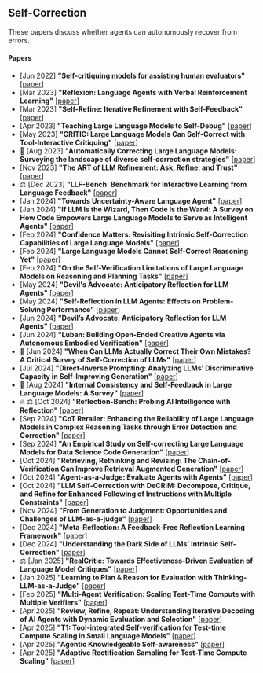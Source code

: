 ## Self-Correction
These papers discuss whether agents can autonomously recover from errors.

#### Papers
* [Jun 2022] **"Self-critiquing models for assisting human evaluators"** [[paper](https://arxiv.org/abs/2206.05802)]
* [Mar 2023] **"Reflexion: Language Agents with Verbal Reinforcement Learning"** [[paper](https://arxiv.org/abs/2303.11366)]
* [Mar 2023] **"Self-Refine: Iterative Refinement with Self-Feedback"** [[paper](https://arxiv.org/abs/2303.17651)]
* [Apr 2023] **"Teaching Large Language Models to Self-Debug"** [[paper](https://arxiv.org/abs/2304.05128)]
* [May 2023] **"CRITIC: Large Language Models Can Self-Correct with Tool-Interactive Critiquing"** [[paper](https://arxiv.org/abs/2305.11738)]
* 📖 [Aug 2023] **"Automatically Correcting Large Language Models: Surveying the landscape of diverse self-correction strategies"** [[paper](https://arxiv.org/abs/2308.03188)]
* [Nov 2023] **"The ART of LLM Refinement: Ask, Refine, and Trust"** [[paper](https://arxiv.org/abs/2311.07961)]
* ⚖️ [Dec 2023] **"LLF-Bench: Benchmark for Interactive Learning from Language Feedback"** [[paper](https://arxiv.org/abs/2312.06853)]
* [Jan 2024] **"Towards Uncertainty-Aware Language Agent"** [[paper](https://arxiv.org/abs/2401.14016)]
* [Jan 2024] **"If LLM Is the Wizard, Then Code Is the Wand: A Survey on How Code Empowers Large Language Models to Serve as Intelligent Agents"** [[paper](https://arxiv.org/abs/2401.00812)]
* [Feb 2024] **"Confidence Matters: Revisiting Intrinsic Self-Correction Capabilities of Large Language Models"** [[paper](https://arxiv.org/abs/2402.12563)]
* [Feb 2024] **"Large Language Models Cannot Self-Correct Reasoning Yet"** [[paper](https://arxiv.org/abs/2310.01798)]
* [Feb 2024] **"On the Self-Verification Limitations of Large Language Models on Reasoning and Planning Tasks"** [[paper](https://arxiv.org/abs/2402.08115)]
* [May 2024] **"Devil's Advocate: Anticipatory Reflection for LLM Agents"** [[paper](https://arxiv.org/abs/2405.16334)]
* [May 2024] **"Self-Reflection in LLM Agents: Effects on Problem-Solving Performance"** [[paper](https://arxiv.org/abs/2405.06682)]
* [Jun 2024] **"Devil’s Advocate: Anticipatory Reflection for LLM Agents"** [[paper](https://arxiv.org/abs/2405.16334)]
* [Jun 2024] **"Luban: Building Open-Ended Creative Agents via Autonomous Embodied Verification"** [[paper](https://arxiv.org/abs/2405.15414)]
* 📖 [Jun 2024] **"When Can LLMs Actually Correct Their Own Mistakes? A Critical Survey of Self-Correction of LLMs"** [[paper](https://arxiv.org/abs/2406.01297)]
* [Jul 2024] **"Direct-Inverse Prompting: Analyzing LLMs’ Discriminative Capacity in Self-Improving Generation"** [[paper](https://arxiv.org/abs/2407.11017)]
* 📖 [Aug 2024] **"Internal Consistency and Self-Feedback in Large Language Models: A Survey"** [[paper](https://arxiv.org/abs/2407.14507)]
* 🔥 ⚖️ [Oct 2024] **"Reflection-Bench: Probing AI Intelligence with Reflection"** [[paper](https://arxiv.org/abs/2410.16270)]
* [Sep 2024] **"CoT Rerailer: Enhancing the Reliability of Large Language Models in Complex Reasoning Tasks through Error Detection and Correction"** [[paper](https://arxiv.org/abs/2408.13940)]
* [Sep 2024] **"An Empirical Study on Self-correcting Large Language Models for Data Science Code Generation"** [[paper](https://arxiv.org/abs/2408.15658)]
* [Oct 2024] **"Retrieving, Rethinking and Revising: The Chain-of-Verification Can Improve Retrieval Augmented Generation"** [[paper](https://arxiv.org/abs/2410.05801)]
* [Oct 2024] **"Agent-as-a-Judge: Evaluate Agents with Agents"** [[paper](https://arxiv.org/abs/2410.10934)]
* [Oct 2024] **"LLM Self-Correction with DeCRIM: Decompose, Critique, and Refine for Enhanced Following of Instructions with Multiple Constraints"** [[paper](https://arxiv.org/abs/2410.06458)]
* [Nov 2024] **"From Generation to Judgment: Opportunities and Challenges of LLM-as-a-judge"** [[paper](https://arxiv.org/abs/2411.16594)]
* [Dec 2024] **"Meta-Reflection: A Feedback-Free Reflection Learning Framework"** [[paper](https://arxiv.org/abs/2412.13781)]
* [Dec 2024] **"Understanding the Dark Side of LLMs’ Intrinsic Self-Correction"** [[paper](https://arxiv.org/abs/2412.14959)]
* ⚖️ [Jan 2025] **"RealCritic: Towards Effectiveness-Driven Evaluation of Language Model Critiques"** [[paper](https://arxiv.org/abs/2501.14492)]
* [Jan 2025] **"Learning to Plan & Reason for Evaluation with Thinking-LLM-as-a-Judge"** [[paper](https://arxiv.org/abs/2501.18099)]
* [Feb 2025] **"Multi-Agent Verification: Scaling Test-Time Compute with Multiple Verifiers"** [[paper](https://arxiv.org/abs/2502.20379)]
* [Apr 2025] **"Review, Refine, Repeat: Understanding Iterative Decoding of AI Agents with Dynamic Evaluation and Selection"** [[paper](https://arxiv.org/abs/2504.01931)]
* [Apr 2025] **"T1: Tool-integrated Self-verification for Test-time Compute Scaling in Small Language Models"** [[paper](https://arxiv.org/abs/2504.04718)]
* [Apr 2025] **"Agentic Knowledgeable Self-awareness"** [[paper](https://arxiv.org/abs/2504.03553)]
* [Apr 2025] **"Adaptive Rectification Sampling for Test-Time Compute Scaling"** [[paper](https://arxiv.org/abs/2504.01317)]